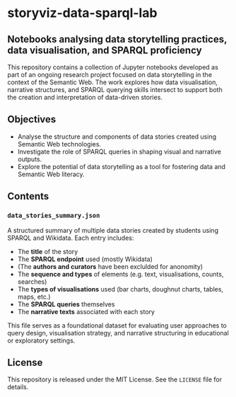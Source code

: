 # storyviz-data-sparql-lab

## Notebooks analysing data storytelling practices, data visualisation, and SPARQL proficiency

This repository contains a collection of Jupyter notebooks developed as part of an ongoing research project focused on data storytelling in the context of the Semantic Web. The work explores how data visualisation, narrative structures, and SPARQL querying skills intersect to support both the creation and interpretation of data-driven stories.

## Objectives

- Analyse the structure and components of data stories created using Semantic Web technologies.
- Investigate the role of SPARQL queries in shaping visual and narrative outputs.
- Explore the potential of data storytelling as a tool for fostering data and Semantic Web literacy.

## Contents

### `data_stories_summary.json`

A structured summary of multiple data stories created by students using SPARQL and Wikidata. Each entry includes:
- The **title** of the story  
- The **SPARQL endpoint** used (mostly Wikidata)  
- (The **authors and curators** have been exclulded for anonomity)
- The **sequence and types** of elements (e.g. text, visualisations, counts, searches)  
- The **types of visualisations** used (bar charts, doughnut charts, tables, maps, etc.)  
- The **SPARQL queries** themselves  
- The **narrative texts** associated with each story

This file serves as a foundational dataset for evaluating user approaches to query design, visualisation strategy, and narrative structuring in educational or exploratory settings.



## License

This repository is released under the MIT License. See the `LICENSE` file for details.

